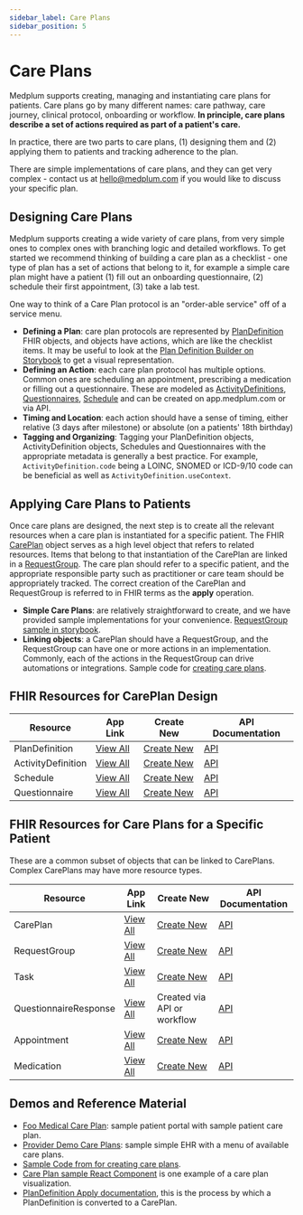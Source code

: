 ```yaml
---
sidebar_label: Care Plans
sidebar_position: 5
---
```


# Care Plans

Medplum supports creating, managing and instantiating care plans for patients. Care plans go by many different names: care pathway, care journey, clinical protocol, onboarding or workflow. **In principle, care plans describe a set of actions required as part of a patient's care.**

In practice, there are two parts to care plans, (1) designing them and (2) applying them to patients and tracking adherence to the plan.

There are simple implementations of care plans, and they can get very complex - contact us at hello@medplum.com if you would like to discuss your specific plan.

## Designing Care Plans

Medplum supports creating a wide variety of care plans, from very simple ones to complex ones with branching logic and detailed workflows. To get started we recommend thinking of building a care plan as a checklist - one type of plan has a set of actions that belong to it, for example a simple care plan might have a patient (1) fill out an onboarding questionnaire, (2) schedule their first appointment, (3) take a lab test.

One way to think of a Care Plan protocol is an "order-able service" off of a service menu.

- **Defining a Plan**: care plan protocols are represented by [PlanDefinition](https://app.medplum.com/PlanDefinition/) FHIR objects, and objects have actions, which are like the checklist items. It may be useful to look at the [Plan Definition Builder on Storybook](https://storybook.medplum.com/?path=/docs/medplum-plandefinitionbuilder--basic) to get a visual representation.
- **Defining an Action**: each care plan protocol has multiple options. Common ones are scheduling an appointment, prescribing a medication or filling out a questionnaire. These are modeled as [ActivityDefinitions](https://app.medplum.com/ActivityDefinition), [Questionnaires](https://app.medplum.com/Questionnaire), [Schedule](https://app.medplum.com/Schedule) and can be created on app.medplum.com or via API.
- **Timing and Location**: each action should have a sense of timing, either relative (3 days after milestone) or absolute (on a patients' 18th birthday)
- **Tagging and Organizing**: Tagging your PlanDefinition objects, ActivityDefinition objects, Schedules and Questionnaires with the appropriate metadata is generally a best practice. For example, `ActivityDefinition.code` being a LOINC, SNOMED or ICD-9/10 code can be beneficial as well as `ActivityDefinition.useContext`.

## Applying Care Plans to Patients

Once care plans are designed, the next step is to create all the relevant resources when a care plan is instantiated for a specific patient. The FHIR [CarePlan](https://app.medplum.com/CarePlan) object serves as a high level object that refers to related resources. Items that belong to that instantiation of the CarePlan are linked in a [RequestGroup](https://app.medplum.com/RequestGroup). The care plan should refer to a specific patient, and the appropriate responsible party such as practitioner or care team should be appropriately tracked. The correct creation of the CarePlan and RequestGroup is referred to in FHIR terms as the **apply** operation.

- **Simple Care Plans**: are relatively straightforward to create, and we have provided sample implementations for your convenience. [RequestGroup sample in storybook](https://storybook.medplum.com/?path=/docs/medplum-requestgroupdisplay--simple).
- **Linking objects**: a CarePlan should have a RequestGroup, and the RequestGroup can have one or more actions in an implementation. Commonly, each of the actions in the RequestGroup can drive automations or integrations. Sample code for [creating care plans](https://github.com/medplum/medplum-demo-bots/blob/main/src/examples/sample-account-setup.ts).

## FHIR Resources for CarePlan Design

| Resource           | App Link                                               | Create New                                                   | API Documentation                                  |
| ------------------ | ------------------------------------------------------ | ------------------------------------------------------------ | -------------------------------------------------- |
| PlanDefinition     | [View All](https://app.medplum.com/PlanDefinition)     | [Create New](https://app.medplum.com/PlanDefinition/new)     | [API](/docs/api/fhir/resources/plandefinition)     |
| ActivityDefinition | [View All](https://app.medplum.com/ActivityDefinition) | [Create New](https://app.medplum.com/ActivityDefinition/new) | [API](/docs/api/fhir/resources/activitydefinition) |
| Schedule           | [View All](https://app.medplum.com/Schedule)           | [Create New](https://app.medplum.com/Schedule/new)           | [API](/docs/api/fhir/resources/schedule)           |
| Questionnaire      | [View All](https://app.medplum.com/Questionnaire)      | [Create New](https://app.medplum.com/Questionnaire/new)      | [API](/docs/api/fhir/resources/questionnaire)      |

## FHIR Resources for Care Plans for a Specific Patient

These are a common subset of objects that can be linked to CarePlans. Complex CarePlans may have more resource types.

| Resource              | App Link                                                  | Create New                                             | API Documentation                                     |
| --------------------- | --------------------------------------------------------- | ------------------------------------------------------ | ----------------------------------------------------- |
| CarePlan              | [View All](https://app.medplum.com/CarePlan)              | [Create New](https://app.medplum.com/CarePlan/new)     | [API](/docs/api/fhir/resources/careplan)              |
| RequestGroup          | [View All](https://app.medplum.com/RequestGroup)          | [Create New](https://app.medplum.com/RequestGroup/new) | [API](/docs/api/fhir/resources/requestgroup)          |
| Task                  | [View All](https://app.medplum.com/Task)                  | [Create New](https://app.medplum.com/Task/new)         | [API](/docs/api/fhir/resources/task)                  |
| QuestionnaireResponse | [View All](https://app.medplum.com/QuestionnaireResponse) | Created via API or workflow                            | [API](/docs/api/fhir/resources/questionnaireresponse) |
| Appointment           | [View All](https://app.medplum.com/Appointment)           | [Create New](https://app.medplum.com/Appointment/new)  | [API](/docs/api/fhir/resources/appointment)           |
| Medication            | [View All](https://app.medplum.com/Medication)            | [Create New](https://app.medplum.com/Medication/new)   | [API](/docs/api/fhir/resources/medication)            |

## Demos and Reference Material

- [Foo Medical Care Plan](https://foomedical.com/care-plan): sample patient portal with sample patient care plan.
- [Provider Demo Care Plans](https://provider.foomedical.com/): sample simple EHR with a menu of available care plans.
- [Sample Code from for creating care plans](https://github.com/medplum/medplum-demo-bots/blob/main/src/examples/sample-account-setup.ts).
- [Care Plan sample React Component](https://storybook.medplum.com/?path=/docs/medplum-requestgroupdisplay--simple) is one example of a care plan visualization.
- [PlanDefinition Apply documentation](https://hl7.org/fhir/plandefinition-operation-apply.html), this is the process by which a PlanDefinition is converted to a CarePlan.
